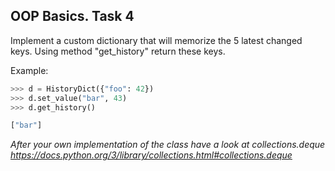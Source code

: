 ## OOP Basics. Task 4

Implement a custom dictionary that will memorize the 5 latest changed keys.
Using method "get_history" return these keys.

Example:
```python
>>> d = HistoryDict({"foo": 42})
>>> d.set_value("bar", 43)
>>> d.get_history()

["bar"]
```

*After your own implementation of the class have a look at collections.deque https://docs.python.org/3/library/collections.html#collections.deque*

